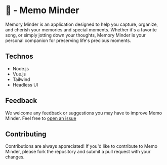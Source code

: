 # 💌 - Memo Minder

Memory Minder is an application designed to help you capture, organize, and cherish your memories and special moments. Whether it's a favorite song, or simply jotting down your thoughts, Memory Minder is your personal companion for preserving life's precious moments.

## Technos

- Node.js
- Vue.js
- Tailwind
- Headless UI

## Feedback

We welcome any feedback or suggestions you may have to improve Memo Minder. Feel free to [open an issue](https://github.com/LalbaAnthony/memo-minder/issues)

## Contributing

Contributions are always appreciated! If you'd like to contribute to Memo Minder, please fork the repository and submit a pull request with your changes.